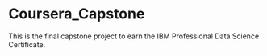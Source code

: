 # Coursera_Capstone
This is the final capstone project to earn the IBM Professional Data Science Certificate.
